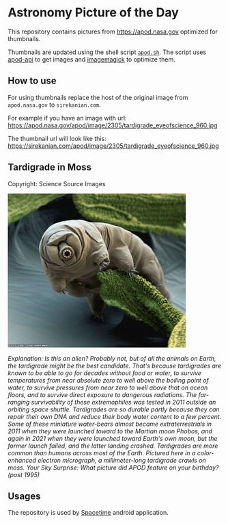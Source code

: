 # Astronomy Picture of the Day

This repository contains pictures from https://apod.nasa.gov optimized for thumbnails.

Thumbnails are updated using the shell script [`apod.sh`](apod.sh). The script
uses [apod-api](https://github.com/nasa/apod-api) to get images and [imagemagick](https://imagemagick.org) to
optimize them.

## How to use

For using thumbnails replace the host of the original image from `apod.nasa.gov` to `sirekanian.com`.

For example if you have an image with url:<br>
https://apod.nasa.gov/apod/image/2305/tardigrade_eyeofscience_960.jpg

The thumbnail url will look like this:<br>
https://sirekanian.com/apod/image/2305/tardigrade_eyeofscience_960.jpg

## Tardigrade in Moss

Copyright: Science Source Images

[![the picture of the day][1]][2]

_Explanation: Is this an alien?  Probably not, but of all the animals on Earth, the tardigrade might be the best candidate. That's because tardigrades are known to be able to go for decades without food or water, to survive temperatures from near absolute zero to well above the boiling point of water, to survive pressures from near zero to well above that on ocean floors, and to survive direct exposure to dangerous radiations.  The far-ranging survivability of these extremophiles was tested in 2011 outside an orbiting space shuttle. Tardigrades are so durable partly because they can repair their own DNA and reduce their body water content to a few percent. Some of these miniature water-bears almost became  extraterrestrials in 2011 when they were launched toward to the Martian moon Phobos, and again in 2021 when they were launched toward Earth's own moon, but the former launch failed, and the latter landing crashed. Tardigrades are more common than humans across most of the Earth. Pictured here in a color-enhanced electron micrograph, a millimeter-long tardigrade crawls on moss.   Your Sky Surprise: What picture did APOD feature on your birthday? (post 1995)_

## Usages

The repository is used by [Spacetime][3] android application.

[1]: image/2305/tardigrade_eyeofscience_960.jpg

[2]: https://apod.nasa.gov/apod/image/2305/tardigrade_eyeofscience_960.jpg

[3]: https://github.com/sirekanian/spacetime
